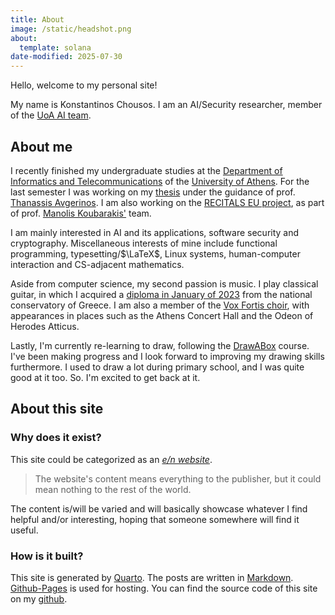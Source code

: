 ```yaml
---
title: About
image: /static/headshot.png
about:
  template: solana
date-modified: 2025-07-30
---
```

Hello, welcome to my personal site!

My name is Konstantinos Chousos. I am an AI/Security researcher, member of the [UoA AI team](https://ai.di.uoa.gr/).

## About me

I recently finished my undergraduate studies at the [Department of Informatics and Telecommunications](https://www.di.uoa.gr/en) of the [University of Athens](https://en.uoa.gr/). For the last semester I was working on my [thesis](https://kchousos.github.io/BSc-Thesis/) under the guidance of prof. [Thanassis Avgerinos](https://cgi.di.uoa.gr/~thanassis/). I am also working on the [RECITALS EU project](https://recitals-project.eu/), as part of prof. [Manolis Koubarakis'](https://cgi.di.uoa.gr/~koubarak/) team.

I am mainly interested in AI and its applications, software security and cryptography. Miscellaneous interests of mine include functional programming, typesetting/$\LaTeX$, Linux systems, human-computer interaction and CS-adjacent mathematics.

Aside from computer science, my second passion is music. I play classical guitar, in which I acquired a [diploma in January of 2023](https://youtu.be/Ca1J-dLcY44?si=NhWsm8AFgrS_dYx4) from the national conservatory of Greece. I am also a member of the [Vox Fortis choir](https://www.youtube.com/watch?v=QJvTAZme7-I), with appearances in places such as the Athens Concert Hall and the Odeon of Herodes Atticus.

Lastly, I'm currently re-learning to draw, following the [DrawABox](https://drawabox.com) course. I've been making progress and I look forward to improving my drawing skills furthermore. I used to draw a lot during primary school, and I was quite good at it too. So. I'm excited to get back at it.

## About this site

### Why does it exist?

This site could be categorized as an [_e/n website_](https://www.urbandictionary.com/define.php?term=everything%2Fnothing).

> The website's content means everything to the publisher, but it could mean nothing to the rest of the world.

The content is/will be varied and will basically showcase whatever I find helpful and/or interesting, hoping that someone somewhere will find it useful.

### How is it built?

This site is generated by [Quarto](https://quarto.org/). The posts are written in [Markdown](https://en.wikipedia.org/wiki/Markdown). [Github-Pages](https://pages.github.com/) is used for hosting. You can find the source code of this site on my [github](https://github.com/kchousos/kchousos.github.io).
